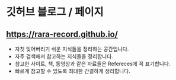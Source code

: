 # 깃허브 블로그 / 페이지

## https://rara-record.github.io/

- 자칫 잊어버리기 쉬운 지식들을 정리하는 공간입니다.
- 자주 검색해서 참고하는 지식들을 정리합니다.
- 참고한 사이트, 책, 동영상과 같은 자료들은 Refereces에 꼭 표기합니다.
- 빠르게 참고할 수 있도록 최대한 간결하게 정리합니다.
